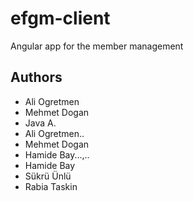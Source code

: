 # efgm-client
Angular app for the member management

## Authors
- Ali Ogretmen
- Mehmet Dogan
- Java A.
- Ali Ogretmen..
- Mehmet Dogan
- Hamide Bay...,..
- Hamide Bay
- Sükrü Ünlü
- Rabia Taskin


